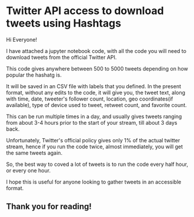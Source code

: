# Twitter API access to download tweets using Hashtags

Hi Everyone! 

I have attached a jupyter notebook code, with all the code you will need to download tweets from the official Twitter API.

This code gives anywhere between 500 to 5000 tweets depending on how popular the hashatg is.

It will be saved in an CSV file with labels that you defined. In the present format, without any edits to the code, it will give you, the tweet text, along with time, date, tweeter's follower count, location, geo coordinates(if available), type of device used to tweet, retweet count, and favorite count.

This can be run multiple times in a day, and usually gives tweets ranging from about 3-4 hours prior to the start of your stream, till about 3 days back.

Unfortunately, Twitter's official policy gives only 1% of the actual twitter stream, hence if you run the code twice, almost immediately, you will get the same tweets again.

So, the best way to coved a lot of tweets is to run the code every half hour, or every one hour.

I hope this is useful for anyone looking to gather tweets in an accessible format.

## Thank you for reading!
